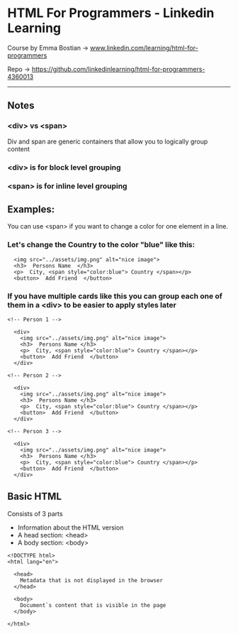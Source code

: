 # HTML For Programmers - Linkedin Learning

Course by Emma Bostian &rarr; www.linkedin.com/learning/html-for-programmers

Repo &rarr; https://github.com/linkedinlearning/html-for-programmers-4360013

---

## Notes
### \<div\> vs \<span\>
Div and span are generic containers that allow you to logically group content

### \<div\> is for block level grouping
### \<span\> is for inline level grouping

## Examples:
You can use \<span\> if you want to change a color for one element in a line.

### Let's change the Country to the color "blue" like this:
```
  <img src="../assets/img.png" alt="nice image">
  <h3>  Persons Name  </h3>
  <p>  City, <span style="color:blue"> Country </span></p>
  <button>  Add Friend  </button>
```

### If you have multiple cards like this you can group each one of them in a \<div\> to be easier to apply styles later
```
<!-- Person 1 -->

  <div>
    <img src="../assets/img.png" alt="nice image">
    <h3>  Persons Name </h3>
    <p>  City, <span style="color:blue"> Country </span></p>
    <button>  Add Friend  </button>
  </div>

<!-- Person 2 -->

  <div>
    <img src="../assets/img.png" alt="nice image">
    <h3>  Persons Name </h3>
    <p>  City, <span style="color:blue"> Country </span></p>
    <button>  Add Friend  </button>
  </div>

<!-- Person 3 -->

  <div>
    <img src="../assets/img.png" alt="nice image">
    <h3>  Persons Name </h3>
    <p>  City, <span style="color:blue"> Country </span></p>
    <button>  Add Friend  </button>
  </div>
```

## Basic HTML
Consists of 3 parts
- Information about the HTML version
- A head section: \<head\>
- A body section: \<body\>
  
```
<!DOCTYPE html>
<html lang="en">

  <head>
    Metadata that is not displayed in the browser
  </head>

  <body> 
    Document`s content that is visible in the page
  </body>

</html>
```
